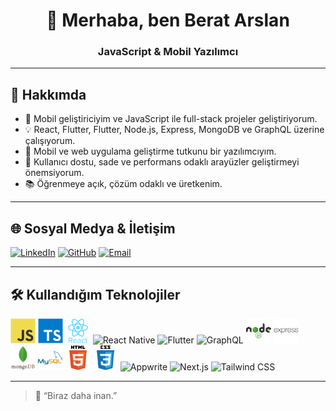 <h1 align="center">👋 Merhaba, ben Berat Arslan</h1>
<h3 align="center">JavaScript & Mobil Yazılımcı</h3>

---

## 🚀 Hakkımda

- 🎯 Mobil geliştiriciyim ve JavaScript ile full-stack projeler geliştiriyorum.
- 💡 React, Flutter, Flutter, Node.js, Express, MongoDB ve GraphQL üzerine çalışıyorum.
- 📱 Mobil ve web uygulama geliştirme tutkunu bir yazılımcıyım.
- 🎨 Kullanıcı dostu, sade ve performans odaklı arayüzler geliştirmeyi önemsiyorum.
- 📚 Öğrenmeye açık, çözüm odaklı ve üretkenim.

---

## 🌐 Sosyal Medya & İletişim

<!-- Profil bağlantıların varsa buraya ekle -->
[![LinkedIn](https://img.shields.io/badge/LinkedIn-blue?logo=linkedin&logoColor=white)](https://linkedin.com/in/arslanberatt)
[![GitHub](https://img.shields.io/badge/GitHub-000?logo=github&logoColor=white)](https://github.com/arslanberatt)
[![Email](https://img.shields.io/badge/Email-red?logo=gmail&logoColor=white)](mailto:arslanberattdev@gmail.com)

---

## 🛠️ Kullandığım Teknolojiler

<p align="left">
  <img src="https://raw.githubusercontent.com/devicons/devicon/master/icons/javascript/javascript-original.svg" alt="JavaScript" width="40" height="40"/>
  <img src="https://raw.githubusercontent.com/devicons/devicon/master/icons/typescript/typescript-original.svg" alt="TypeScript" width="40" height="40"/>
  <img src="https://raw.githubusercontent.com/devicons/devicon/master/icons/react/react-original-wordmark.svg" alt="React" width="40" height="40"/>
  <img src="https://reactnative.dev/img/header_logo.svg" alt="React Native" width="40" height="40"/>
  <img src="https://www.vectorlogo.zone/logos/flutterio/flutterio-icon.svg" alt="Flutter" width="40" height="40"/>
  <img src="https://www.vectorlogo.zone/logos/graphql/graphql-icon.svg" alt="GraphQL" width="40" height="40"/>
  <img src="https://raw.githubusercontent.com/devicons/devicon/master/icons/nodejs/nodejs-original-wordmark.svg" alt="Node.js" width="40" height="40"/>
  <img src="https://raw.githubusercontent.com/devicons/devicon/master/icons/express/express-original-wordmark.svg" alt="Express" width="40" height="40"/>
  <img src="https://raw.githubusercontent.com/devicons/devicon/master/icons/mongodb/mongodb-original-wordmark.svg" alt="MongoDB" width="40" height="40"/>
  <img src="https://raw.githubusercontent.com/devicons/devicon/master/icons/mysql/mysql-original-wordmark.svg" alt="MySQL" width="40" height="40"/>
  <img src="https://raw.githubusercontent.com/devicons/devicon/master/icons/html5/html5-original-wordmark.svg" alt="HTML5" width="40" height="40"/>
  <img src="https://raw.githubusercontent.com/devicons/devicon/master/icons/css3/css3-original-wordmark.svg" alt="CSS3" width="40" height="40"/>
  <img src="https://www.vectorlogo.zone/logos/appwriteio/appwriteio-icon.svg" alt="Appwrite" width="40" height="40"/>
  <img src="https://cdn.worldvectorlogo.com/logos/nextjs-2.svg" alt="Next.js" width="40" height="40"/>
  <img src="https://www.vectorlogo.zone/logos/tailwindcss/tailwindcss-icon.svg" alt="Tailwind CSS" width="40" height="40"/>
</p>

---

> 🧠 “Biraz daha inan.”  
